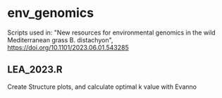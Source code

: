 # env_genomics
Scripts used in: "New resources for environmental genomics in the wild Mediterranean grass B. distachyon", https://doi.org/10.1101/2023.06.01.543285

## LEA_2023.R
Create Structure plots, and calculate optimal k value with Evanno
